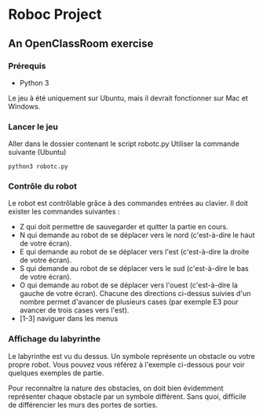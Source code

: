 # Roboc Project
## An OpenClassRoom exercise

### Prérequis
- Python 3

Le jeu à été uniquement sur Ubuntu, mais il devrait fonctionner sur Mac et 
Windows.

### Lancer le jeu
Aller dans le dossier contenant le script robotc.py
Utiliser la commande suivante (Ubuntu)

`python3 robotc.py`

### Contrôle du robot

Le robot est contrôlable grâce à des commandes entrées au clavier. Il doit 
exister les commandes suivantes :

- Z qui doit permettre de sauvegarder et quitter la partie en cours.
- N qui demande au robot de se déplacer vers le nord (c'est-à-dire le haut de 
votre écran).
- E qui demande au robot de se déplacer vers l'est (c'est-à-dire la droite de 
votre écran).
- S qui demande au robot de se déplacer vers le sud (c'est-à-dire le bas de 
votre écran).
- O qui demande au robot de se déplacer vers l'ouest (c'est-à-dire la gauche 
de votre écran).
Chacune des directions ci-dessus suivies d'un nombre permet d'avancer de 
plusieurs cases (par exemple E3 pour avancer de trois cases vers l'est).
- [1-3] naviguer dans les menus 
 

### Affichage du labyrinthe

Le labyrinthe est vu du dessus. Un symbole représente un obstacle ou votre 
propre robot. Vous pouvez vous référez à l'exemple ci-dessous pour voir 
quelques exemples de partie.

Pour reconnaître la nature des obstacles, on doit bien évidemment représenter 
chaque obstacle par un symbole différent. Sans quoi, difficile de différencier 
les murs des portes de sorties.
